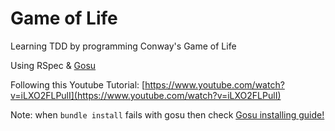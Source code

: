 # Game of Life
Learning TDD by programming Conway's Game of Life

Using RSpec & [Gosu](https://github.com/gosu/gosu/wiki)

Following this Youtube Tutorial: [https://www.youtube.com/watch?v=iLXO2FLPulI](https://www.youtube.com/watch?v=iLXO2FLPulI)


Note: when ``bundle install`` fails with gosu then check [Gosu installing guide!](https://github.com/gosu/gosu/wiki)
